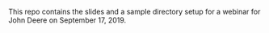 This repo contains the slides and a sample directory setup for a webinar for John Deere on September 17, 2019.
